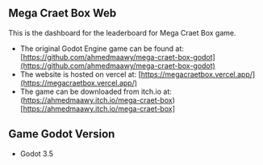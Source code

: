 ## Mega Craet Box Web

This is the dashboard for the leaderboard for Mega Craet Box game.

* The original Godot Engine game can be found at: [https://github.com/ahmedmaawy/mega-craet-box-godot](https://github.com/ahmedmaawy/mega-craet-box-godot)
* The website is hosted on vercel at: [https://megacraetbox.vercel.app/](https://megacraetbox.vercel.app/)
* The game can be downloaded from itch.io at: (https://ahmedmaawy.itch.io/mega-craet-box)[https://ahmedmaawy.itch.io/mega-craet-box]

## Game Godot Version

* Godot 3.5
